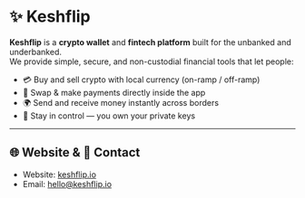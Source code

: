 # ✨ Keshflip  

**Keshflip** is a **crypto wallet** and **fintech platform** built for the unbanked and underbanked.  
We provide simple, secure, and non-custodial financial tools that let people:  

- 💳 Buy and sell crypto with local currency (on-ramp / off-ramp)  
- 🔄 Swap & make payments directly inside the app  
- 🌍 Send and receive money instantly across borders  
- 🔐 Stay in control — you own your private keys  

---

## 🌐 Website & 📧 Contact  
- Website: [keshflip.io](https://www.keshflip.io)  
- Email: [hello@keshflip.io](mailto:hello@keshflip.io)  
